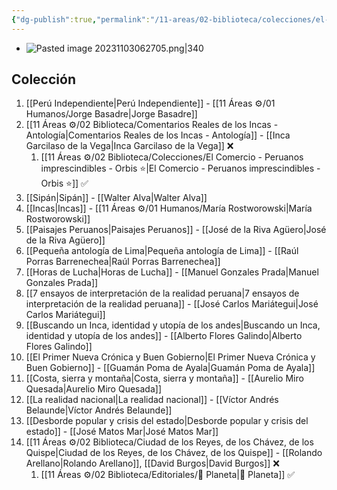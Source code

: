 ```yaml
---
{"dg-publish":true,"permalink":"/11-areas/02-biblioteca/colecciones/el-comercio-peruanos-imprescindibles/","noteIcon":""}
---
```


- ![Pasted image 20231103062705.png|340](/img/user/11%20%C3%81reas%20%E2%9A%99/02%20Biblioteca/%F0%9F%92%BE%20Adjuntos/Pasted%20image%2020231103062705.png)
## Colección
1. [[Perú Independiente\|Perú Independiente]] - [[11 Áreas ⚙/01 Humanos/Jorge Basadre\|Jorge Basadre]]
2. [[11 Áreas ⚙/02 Biblioteca/Comentarios Reales de los Incas - Antología\|Comentarios Reales de los Incas - Antología]] - [[Inca Garcilaso de la Vega\|Inca Garcilaso de la Vega]] ❌
	1. [[11 Áreas ⚙/02 Biblioteca/Colecciones/El Comercio - Peruanos imprescindibles - Orbis ⭐️\|El Comercio - Peruanos imprescindibles - Orbis ⭐️]] ✅
3. [[Sipán\|Sipán]] - [[Walter Alva\|Walter Alva]]
4. [[Incas\|Incas]] - [[11 Áreas ⚙/01 Humanos/María Rostworowski\|María Rostworowski]]
5. [[Paisajes Peruanos\|Paisajes Peruanos]] - [[José de la Riva Agüero\|José de la Riva Agüero]]
6. [[Pequeña antología de Lima\|Pequeña antología de Lima]] - [[Raúl Porras Barrenechea\|Raúl Porras Barrenechea]]
7. [[Horas de Lucha\|Horas de Lucha]] - [[Manuel Gonzales Prada\|Manuel Gonzales Prada]]
8. [[7 ensayos de interpretación de la realidad peruana\|7 ensayos de interpretación de la realidad peruana]] - [[José Carlos Mariátegui\|José Carlos Mariátegui]] 
9. [[Buscando un Inca, identidad y utopía de los andes\|Buscando un Inca, identidad y utopía de los andes]] - [[Alberto Flores Galindo\|Alberto Flores Galindo]]
10. [[El Primer Nueva Crónica y Buen Gobierno\|El Primer Nueva Crónica y Buen Gobierno]] - [[Guamán Poma de Ayala\|Guamán Poma de Ayala]]
11. [[Costa, sierra y montaña\|Costa, sierra y montaña]] - [[Aurelio Miro Quesada\|Aurelio Miro Quesada]]
12. [[La realidad nacional\|La realidad nacional]] - [[Víctor Andrés Belaunde\|Víctor Andrés Belaunde]]
13. [[Desborde popular y crisis del estado\|Desborde popular y crisis del estado]] - [[José Matos Mar\|José Matos Mar]]
14. [[11 Áreas ⚙/02 Biblioteca/Ciudad de los Reyes, de los Chávez, de los Quispe\|Ciudad de los Reyes, de los Chávez, de los Quispe]] - [[Rolando Arellano\|Rolando Arellano]], [[David Burgos\|David Burgos]] ❌
	1. [[11 Áreas ⚙/02 Biblioteca/Editoriales/📔 Planeta\|📔 Planeta]] ✅